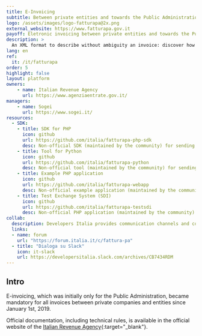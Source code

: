 ```yaml
---
title: E-Invoicing
subtitle: Between private entities and towards the Public Administration
logo: /assets/images/logo-fatturapa@2x.png
external_website: https://www.fatturapa.gov.it
payoff: Eletronic invoicing between private entities and towards the Public Administration
description: >
  An XML format to describe without ambiguity an invoice: discover how to integrate it in your software.
lang: en
ref:
  it: /it/fatturapa
order: 5
highlight: false
layout: platform
owners:
    - name: Italian Revenue Agency
      url: https://www.agenziaentrate.gov.it/
managers:
    - name: Sogei
      url: https://www.sogei.it/
resources:
  - SDK:
    - title: SDK for PHP
      icon: github
      url: https://github.com/italia/fatturapa-php-sdk
      desc: Non-official SDK (maintained by the community) for sending e-invoices from PHP applications
    - title: Tool for Python
      icon: github
      url: https://github.com/italia/fatturapa-python
      desc: Non-official tool (maintained by the community) for sending e-invoices from Python applications
    - title: Example PHP application
      icon: github
      url: https://github.com/italia/fatturapa-webapp
      desc: Non-official example application (maintained by the community) for handling electronic invoicing
    - title: Test Exchange System (SDI)
      icon: github
      url: https://github.com/italia/fatturapa-testsdi
      desc: Non-official PHP application (maintained by the community) for simulating an Exchange System (SDI) and testing client implementations
collab:
  description: Developers Italia provides communication channels and collaboration tools for developers in order to help them integrate it in their software. The forum and the Slack channel are not official helpdesk channels because they are not monitored by the Revenue Agency or Sogei.
  links:
  - name: forum
    url: "https://forum.italia.it/c/fattura-pa"
  - title: "Dialoga su Slack"
    icon: it-slack
    url: https://developersitalia.slack.com/archives/CB7434RDM
---
```


## Intro

E-invoicing, which was initially only for the Public Administration, became mandatory for all invoices between private companies and entities since January 1st, 2019.

Official documentation, including technical rules, is available in the official website of the [Italian Revenue Agency](https://www.agenziaentrate.gov.it/wps/content/nsilib/nsi/aree+tematiche/fatturazione+elettronica){:target="_blank"}.
